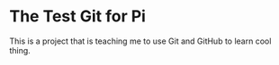 # The Test Git for Pi
This is a project that is teaching me to use Git and GitHub to learn cool thing.
